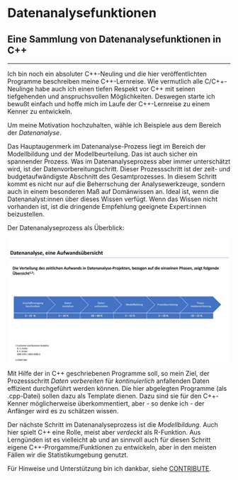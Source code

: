# Datenanalysefunktionen
## Eine Sammlung von Datenanalysefunktionen in C++


-----------------------------------------------------------------------------------
Ich bin noch ein absoluter C++-Neuling und die hier veröffentlichten Programme beschreiben
meine C++-Lernreise. Wie vermutlich alle C/C++-Neulinge habe auch ich einen tiefen Respekt
vor C++ mit seinen tiefgehenden und anspruchsvollen Möglichkeiten. Deswegen starte ich
bewußt einfach und hoffe mich im Laufe der C++-Lernreise zu einem Kenner zu entwickeln.

Um meine Motivation hochzuhalten, wähle ich Beispiele aus dem Bereich der *Datenanalyse*.

Das Hauptaugenmerk im Datenanalyse-Prozess liegt im Bereich der Modellbildung und der 
Modellbeurteilung. Das ist auch sicher ein spannender Prozess. Was im Datenanalyseprozess
aber immer unterschätzt wird, ist der Datenvorbereitungschritt. Dieser Prozessschritt ist 
der zeit- und budgetaufwändigste Abschnitt des Gesamtprozesses. In diesem Schritt kommt es
nicht nur auf die Beherrschung der Analysewerkzeuge, sondern auch in einem besonderen
Maß auf Domänwissen an. Ideal ist, wenn die Datenanalyst:innen über dieses Wissen verfügt. Wenn 
das Wissen nicht vorhanden ist, ist die dringende Empfehlung geeignete Expert:innen beizustellen.

Der Datenanalyseprozess als Überblick:

![Übersicht Datenanalyseprozess](/images/Aufwanddatenanalyse.jpg)

Mit Hilfe der in C++ geschriebenen Programme soll, so mein Ziel, der Prozessschritt *Daten
vorbereiten* für *kontinuierlich* anfallenden Daten effizient durchgeführt werden können. Die
hier abgelegten Programme (als .cpp-Datei) sollen dazu als Template dienen. Dazu sind sie
für den C++-Kenner möglicherweise überkommentiert, aber - so denke ich - der Anfänger wird
es zu schätzen wissen.

Der nächste Schritt im Datenanalyseprozess ist die *Modellbildung*. Auch hier spielt C++ eine Rolle,
meist aber *verdeckt* als R-Funktion. Aus Lerngünden ist es vielleicht ab und an sinnvoll auch für
diesen Schritt eigene C++-Prorgamme/Funktionen zu entwickeln, aber in den meisten Fällen wir die
Statistikumgebung genutzt.

Für Hinweise und Unterstützung bin ich dankbar, siehe [CONTRIBUTE](https://github.com/SuprenumDE/Datenanalysefunktion/blob/main/CONTRIBUTE.md).
